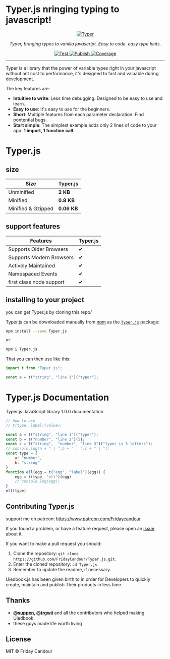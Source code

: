
# Typer.js nringing typing to javascript!
<p align="center">
  <a href="https://typer.uiedbook.com"><img src="https://typer.tiangolo.com/img/logo-margin/logo-margin-vector.svg" alt="Typer"></a>
</p>
<p align="center">
    <em>Typer, bringing types to vanilla javascript. Easy to code. easy type hints.</em>
</p>
<p align="center">
<a href="https://github.com/tiangolo/typer/actions?query=workflow%3ATest" target="_blank">
    <img src="https://github.com/tiangolo/typer/workflows/Test/badge.svg" alt="Test">
</a>
<a href="https://github.com/tiangolo/typer/actions?query=workflow%3APublish" target="_blank">
    <img src="https://github.com/tiangolo/typer/workflows/Publish/badge.svg" alt="Publish">
</a>
<a href="https://codecov.io/gh/tiangolo/typer" target="_blank">
    <img src="https://img.shields.io/codecov/c/github/tiangolo/typer?color=%2334D058" alt="Coverage">
</a>
</p>

---

Typer is a library that the power of variable types right in your javascript without ant cost to performance, it's designed to fast and valuable during development.

The key features are:

* **Intuitive to write**: Less time debugging. Designed to be easy to use and learn..
* **Easy to use**: It's easy to use for the beginners.
* **Short**: Multiple features from each parameter declaration. Find pontential bugs.
* **Start simple**: The simplest example adds only 2 lines of code to your app: **1 import, 1 function call**..

# Typer.js

## size 

| Size               | Typer.js    |
| ------------------ | ----------- |
| Unminified         | **2 KB** |
| Minified           | **0.8 KB**   |
| Minified & Gzipped | **0.06 KB**    |

## support features

| Features                 | Typer.js |
| ------------------------ | -------  |
| Supports Older Browsers  | ✔        |
| Supports Modern Browsers | ✔        |
| Actively Maintained      | ✔        |
| Namespaced Events        | ✔        |
| first class node support | ✔        |

## installing to your project

you can get Typer.js by cloning this repo/


Typer.js can be downloaded manually from [npm](http://npmjs.com) as the [`Typer.js`](https://www.npmjs.com/package/Typer.js) package:

```sh
npm install --save Typer.js

or

npm i Typer.js
```

That you can then use like this:

```js
import t from "Typer.js";

const a = t("string", "line 1")("typer");
```

# Typer.js Documentation

Typer.js JavaScript library 1.0.0 documentation

```js
// how to use
// t(type, label)(value);

const a = t("string", "line 1")("typer");
const b = t("number", "line 2")(5);
const c = t("string",  "number", "line 3")("typer is 5 letters");
// console.log(a + " | ",b + " | ",c + " | ");
const type = {
	a: "number",
	b: "string"
}
function ell(egg = t("egg", "label")(egg)) {
	egg = t(type, "ell")(egg)
	// console.log(egg);
}
ell(type)
```

## Contributing Typer.js

support me on patreon: https://www.patreon.com/Fridaycandour

If you found a problem, or have a feature request, please open an [issue](https://github.com/FridayCandour/Typer.js/issues) about it.

If you want to make a pull request you should:

1. Clone the repository: `git clone https://github.com/FridayCandour/Typer.js.git`.
2. Enter the cloned repository: `cd Typer.js`
3. Remember to update the readme, if necessary.

Uiedbook.js has been given birth to in order for Developers to quickly create, maintain and publish Their products in less time.

## Thanks

- **[@suppen](https://github.com/suppen), [@trgwii](https://github.com/trgwii)** and all the contributors who helped making Uiedbook.
- these guys made life worth living

## License

MIT © Friday Candour
